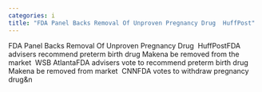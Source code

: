 ```yaml
---
categories: i
title: "FDA Panel Backs Removal Of Unproven Pregnancy Drug  HuffPost"
---
```

FDA Panel Backs Removal Of Unproven Pregnancy Drug&nbsp;&nbsp;HuffPostFDA advisers recommend preterm birth drug Makena be removed from the market&nbsp;&nbsp;WSB AtlantaFDA advisers vote to recommend preterm birth drug Makena be removed from market&nbsp;&nbsp;CNNFDA votes to withdraw pregnancy drug&n